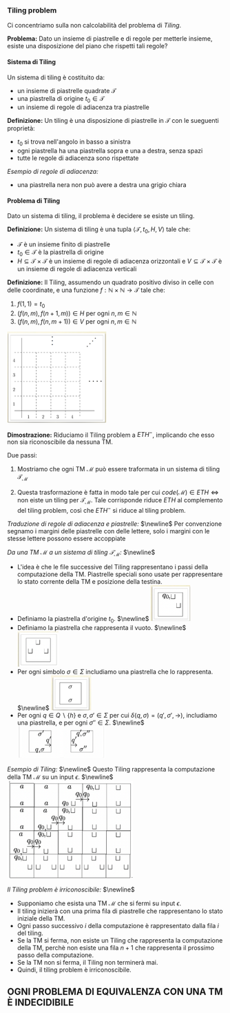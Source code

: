 ### Tiling problem
Ci concentriamo sulla non calcolabilità del problema di *Tiling*.

**Problema:**
Dato un insieme di piastrelle e di regole per metterle insieme, esiste una disposizione del piano che rispetti tali regole?

#### Sistema di Tiling
Un sistema di tiling è costituito da:
- un insieme di piastrelle quadrate $\mathcal{T}$
- una piastrella di origine $t_0 \in \mathcal{T}$ 
- un insieme di regole di adiacenza tra piastrelle

**Definizione:**
Un tiling è una disposizione di piastrelle in $\mathcal{T}$ con le sueguenti proprietà:
- $t_0$ si trova nell'angolo in basso a sinistra
- ogni piastrella ha una piastrella sopra e una a destra, senza spazi
- tutte le regole di adiacenza sono rispettate

*Esempio di regole di adiacenza:*
- una piastrella nera non può avere a destra una grigio chiara

#### Problema di Tiling
Dato un sistema di tiling, il problema è decidere se esiste un tiling.

**Definizione:**
Un sistema di tiling è una tupla $\langle \mathcal{T}, t_0, H, V \rangle$ tale che:
- $\mathcal{T}$ è un insieme finito di piastrelle
- $t_0 \in \mathcal{T}$ è la piastrella di origine
- $H \subseteq \mathcal{T} \times \mathcal{T}$ è un insieme di regole di adiacenza orizzontali e $V \subseteq \mathcal{T} \times \mathcal{T}$ è un insieme di regole di adiacenza verticali

**Definizione:**
Il Tiling, assumendo un quadrato positivo diviso in celle con delle coordinate, e una funzione $f: \mathbb{N} \times \mathbb{N} \rightarrow \mathcal{T}$ tale che:
1.  $f(1, 1) = t_0$
2.  $(f(n, m), f(n+1, m)) \in H$ per ogni $n, m \in \mathbb{N}$
3.  $(f(n, m), f(n, m+1)) \in V$ per ogni $n, m \in \mathbb{N}$

![Tiling](image-4.png)

**Dimostrazione:**
Riduciamo il Tiling problem a $ETH^-$, implicando che esso non sia riconoscibile da nessuna TM.

Due passi:
1.  Mostriamo che ogni TM $\mathcal{M}$ può essere traformata in un sistema di tiling $\mathcal{T_{\mathcal{M}}}$


2.  Questa trasformazione è fatta in modo tale per cui $code(\mathcal{M}) \in ETH \Leftrightarrow \text { non eiste un tiling per } \mathcal{T_{\mathcal{M}}}$. Tale corrisponde riduce $ETH$ al complemento del tiling problem, così che $ETH^-$ si riduce al tiling problem.

*Traduzione di regole di adiacenza e piastrelle:* $\newline$
Per convenzione segnamo i margini delle piastrelle con delle lettere, solo i margini con le stesse lettere possono essere accoppiate

*Da una TM $\mathcal{M}$ a un sistema di tiling $\mathcal{T_{\mathcal{M}}}$:* $\newline$
- L'idea è che le file successive del Tiling rappresentano i passi della computazione della TM. Piastrelle speciali sono usate per rappresentare lo stato corrente della TM e posizione della testina.
- Definiamo la piastrella d'origine $t_0$.
$\newline$
![Piastrella Inziale](image-5.png)
- Definiamo la piastrella che rappresenta il vuoto.
$\newline$
![Vuoto](image-6.png)
- Per ogni simbolo $\sigma \in \Sigma$ includiamo una piastrella che lo rappresenta.
$\newline$
![Simboli](image-7.png)
- Per ogni $q \in Q\backslash \{ h \}$ e $\sigma, \sigma' \in \Sigma$ per cui $\delta(q, \sigma) = (q', \sigma', \rightarrow)$, includiamo una piastrella, e per ogni $\sigma'' \in \Sigma$.
$\newline$
![Transizioni](image-8.png)

*Esempio di Tiling:* $\newline$
Questo Tiling rappresenta la computazione della TM $\mathcal{M}$ su un input $\epsilon$.
$\newline$
![Tiling](image-9.png)

*Il Tiling problem è irriconoscibile:* $\newline$
- Supponiamo che esista una TM $\mathcal{M}$ che si fermi su input $\epsilon$.
- Il tiling inizierà con una prima fila di piastrelle che rappresentano lo stato iniziale della TM.
- Ogni passo successivo $i$ della computazione è rappresentato dalla fila $i$ del tiling.
- Se la TM si ferma, non esiste un Tiling che rappresenta la computazione della TM, perchè non esiste una fila $n + 1$ che rappresenta il prossimo passo della computazione.
- Se la TM non si ferma, il Tiling non terminerà mai.
- Quindi, il tiling problem è irriconoscibile.

## OGNI PROBLEMA DI EQUIVALENZA CON UNA TM È INDECIDIBILE